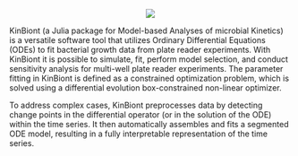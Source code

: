 <p align="center">
  <img src="https://github.com/pinheiroGroup/KinBiont.jl/blob/main/static/kinBiont_logo.png">
</p>

KinBiont (a Julia package for Model-based Analyses of microbial Kinetics) is a versatile software tool that utilizes Ordinary Differential Equations (ODEs) to fit bacterial growth data from plate reader experiments. 
With KinBiont it is possible to simulate, fit, perform model selection, and conduct sensitivity analysis for multi-well plate reader experiments.
The parameter fitting in KinBiont is defined as a constrained optimization problem, which is solved using a differential evolution box-constrained non-linear optimizer.

To address complex cases, KinBiont preprocesses data by detecting change points in the differential operator (or in the solution of the ODE) within the time series. 
It then automatically assembles and fits a segmented ODE model, resulting in a fully interpretable representation of the time series.
